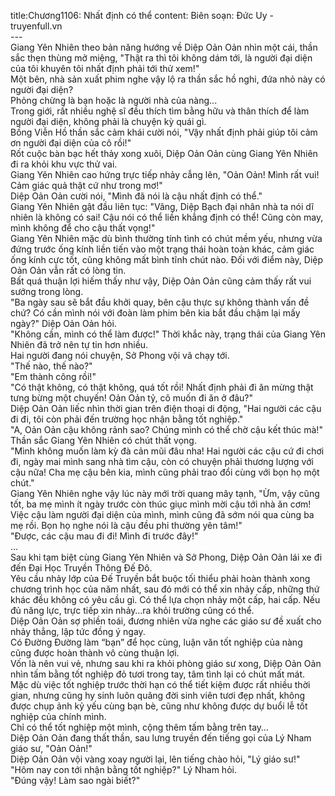 title:Chương1106: Nhất định có thể
content:
Biên soạn: Đức Uy - truyenfull.vn<br>---<br>Giang Yên Nhiên theo bản năng hướng về Diệp Oản Oản nhìn một cái, thần sắc thẹn thùng mở miệng, "Thật ra thì tôi không dám tới, là người đại diện của tôi khuyên tôi nhất định phải tới thử xem!"<br>Một bên, nhà sản xuất phim nghe vậy lộ ra thần sắc hồ nghi, đứa nhỏ này có người đại diện?<br>Phỏng chừng là bạn hoặc là người nhà của nàng...<br>Trong giới, rất nhiều nghệ sĩ đều thích tìm bằng hữu và thân thích để làm người đại diện, không phải là chuyện kỳ quái gì.<br>Bồng Viễn Hồ thần sắc cảm khái cười nói, "Vậy nhất định phải giúp tôi cảm ơn người đại diện của cô rồi!"<br>Rốt cuộc bàn bạc hết thảy xong xuôi, Diệp Oản Oản cùng Giang Yên Nhiên đi ra khỏi khu vực thử vai.<br>Giang Yên Nhiên cao hứng trực tiếp nhảy cẫng lên, "Oản Oản! Mình rất vui! Cảm giác quả thật cứ như trong mơ!"<br>Diệp Oản Oản cười nói, "Mình đã nói là cậu nhất định có thể."<br>Giang Yên Nhiên gật đầu liên tục: "Vâng, Diệp Bạch đại nhân nhà ta nói dĩ nhiên là không có sai! Cậu nói có thể liền khẳng định có thể! Cũng còn may, mình không để cho cậu thất vọng!"<br>Giang Yên Nhiên mặc dù bình thường tính tình có chút mềm yếu, nhưng vừa đứng trước ống kính liền tiến vào một trạng thái hoàn toàn khác, cảm giác ống kính cực tốt, cũng không mất bình tĩnh chút nào. Đối với điểm này, Diệp Oản Oản vẫn rất có lòng tin.<br>Bất quá thuận lợi hiếm thấy như vậy, Diệp Oản Oản cũng cảm thấy rất vui sướng trong lòng.<br>"Ba ngày sau sẽ bắt đầu khởi quay, bên cậu thực sự không thành vấn đề chứ? Có cần mình nói với đoàn làm phim bên kia bắt đầu chậm lại mấy ngày?" Diệp Oản Oản hỏi.<br>"Không cần, mình có thể làm được!" Thời khắc này, trạng thái của Giang Yên Nhiên đã trở nên tự tin hơn nhiều.<br>Hai người đang nói chuyện, Sở Phong vội vã chạy tới.<br>"Thế nào, thế nào?"<br>"Em thành công rồi!"<br>"Có thật không, có thật không, quá tốt rồi! Nhất định phải đi ăn mừng thật tưng bừng một chuyến! Oản Oản tỷ, cô muốn đi ăn ở đâu?"<br>Diệp Oản Oản liếc nhìn thời gian trên điện thoại di động, "Hai người các cậu đi đi, tôi còn phải đến trường học nhận bằng tốt nghiệp."<br>"A, Oản Oản cậu không rảnh sao? Chúng mình có thể chờ cậu kết thúc mà!" Thần sắc Giang Yên Nhiên có chút thất vọng.<br>"Mình không muốn làm kỳ đà cản mũi đâu nha! Hai người các cậu cứ đi chơi đi, ngày mai mình sang nhà tìm cậu, còn có chuyện phải thương lượng với cậu nữa! Cha mẹ cậu bên kia, mình cũng phải trao đổi cùng với bọn họ một chút."<br>Giang Yên Nhiên nghe vậy lúc này mới trời quang mây tạnh, "Ừm, vậy cũng tốt, ba mẹ mình ít ngày trước còn thúc giục mình mời cậu tới nhà ăn cơm! Việc cậu làm người đại diện của mình, mình cũng đã sớm nói qua cùng ba mẹ rồi. Bọn họ nghe nói là cậu đều phi thường yên tâm!"<br>"Được, các cậu mau đi đi! Mình đi trước đây!"<br>...<br>Sau khi tạm biệt cùng Giang Yên Nhiên và Sở Phong, Diệp Oản Oản lái xe đi đến Đại Học Truyền Thông Đế Đô.<br>Yêu cầu nhảy lớp của Đế Truyền bắt buộc tối thiểu phải hoàn thành xong chương trình học của năm nhất, sau đó mới có thể xin nhảy cấp, những thứ khác đều không có yêu cầu gì. Có thể lựa chọn nhảy một cấp, hai cấp. Nếu đủ năng lực, trực tiếp xin nhảy…ra khỏi trường cũng có thể.<br>Diệp Oản Oản sợ phiền toái, đương nhiên vừa nghe các giáo sư đề xuất cho nhảy thẳng, lập tức đồng ý ngay.<br>Có Đường Đường làm “bạn” để học cùng, luận văn tốt nghiệp của nàng cũng được hoàn thành vô cùng thuận lợi.<br>Vốn là nên vui vẻ, nhưng sau khi ra khỏi phòng giáo sư xong, Diệp Oản Oản nhìn tấm bằng tốt nghiệp đỏ tươi trong tay, tâm tình lại có chút mất mát.<br>Mặc dù việc tốt nghiệp trước thời hạn có thể tiết kiệm được rất nhiều thời gian, nhưng cũng hy sinh luôn quãng đời sinh viên tươi đẹp nhất, không được chụp ảnh kỷ yếu cùng bạn bè, cũng như không được dự buổi lễ tốt nghiệp của chính mình.<br>Chỉ có thể tốt nghiệp một mình, cộng thêm tấm bằng trên tay…<br>Diệp Oản Oản đang thất thần, sau lưng truyền đến tiếng gọi của Lý Nham giáo sư, "Oản Oản!"<br>Diệp Oản Oản vội vàng xoay người lại, lên tiếng chào hỏi, "Lý giáo sư!"<br>"Hôm nay con tới nhận bằng tốt nghiệp?" Lý Nham hỏi.<br>"Đúng vậy! Làm sao ngài biết?"